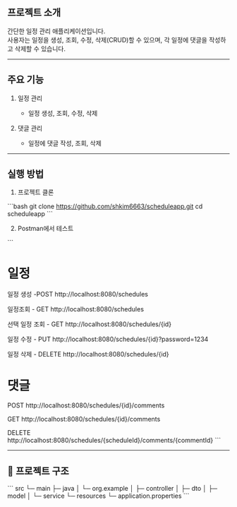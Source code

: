 ##  프로젝트 소개
간단한 일정 관리 애플리케이션입니다.  
사용자는 일정을 생성, 조회, 수정, 삭제(CRUD)할 수 있으며, 각 일정에 댓글을 작성하고 삭제할 수 있습니다.

---

##  주요 기능
1. 일정 관리

    - 일정 생성, 조회, 수정, 삭제

3. 댓글 관리

    - 일정에 댓글 작성, 조회, 삭제

---

## 실행 방법
1. 프로젝트 클론

\`\`\`bash
git clone https://github.com/shkim6663/scheduleapp.git
cd scheduleapp
\`\`\`


2. Postman에서 테스트

\`\`\`
# 일정

일정 생성 -POST   http://localhost:8080/schedules

일정조회 - GET    http://localhost:8080/schedules

선택 일정 조회 - GET    http://localhost:8080/schedules/{id}

일정 수정 - PUT    http://localhost:8080/schedules/{id}?password=1234

일정 삭제 - DELETE http://localhost:8080/schedules/{id}

# 댓글

POST   http://localhost:8080/schedules/{id}/comments

GET    http://localhost:8080/schedules/{id}/comments

DELETE http://localhost:8080/schedules/{scheduleId}/comments/{commentId}
\`\`\`

---

## 📁 프로젝트 구조

\`\`\`
src
 └─ main
     ├─ java
     │   └─ org.example
     │       ├─ controller
     │       ├─ dto
     │       ├─ model
     │       └─ service
     └─ resources
         └─ application.properties
\`\`\`


